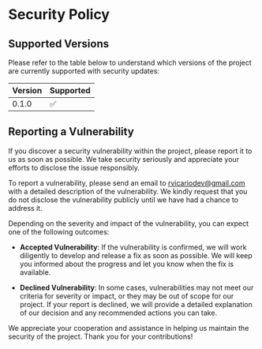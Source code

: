 # Security Policy

## Supported Versions

Please refer to the table below to understand which versions of the project are currently supported with security updates:

| Version | Supported          |
| ------- | ------------------ |
| 0.1.0   | :white_check_mark: |

## Reporting a Vulnerability

If you discover a security vulnerability within the project, please report it to us as soon as possible. We take security seriously and appreciate your efforts to disclose the issue responsibly.

To report a vulnerability, please send an email to [rvicariodev@gmail.com](mailto:rvicariodev@gmail.com) with a detailed description of the vulnerability. We kindly request that you do not disclose the vulnerability publicly until we have had a chance to address it.

Depending on the severity and impact of the vulnerability, you can expect one of the following outcomes:

- **Accepted Vulnerability**: If the vulnerability is confirmed, we will work diligently to develop and release a fix as soon as possible. We will keep you informed about the progress and let you know when the fix is available.
  
- **Declined Vulnerability**: In some cases, vulnerabilities may not meet our criteria for severity or impact, or they may be out of scope for our project. If your report is declined, we will provide a detailed explanation of our decision and any recommended actions you can take.

We appreciate your cooperation and assistance in helping us maintain the security of the project. Thank you for your contributions!
